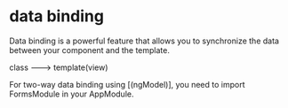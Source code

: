 # data binding

Data binding is a powerful feature that allows you to synchronize the data between your component and the template.

class ---> template(view)

For two-way data binding using [(ngModel)], you need to import FormsModule in your AppModule.

